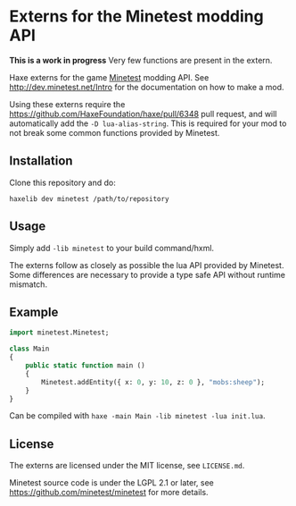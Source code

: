 # Externs for the Minetest modding API

**This is a work in progress** Very few functions are present in the extern.

Haxe externs for the game [Minetest](http://www.minetest.net/) modding API.
See <http://dev.minetest.net/Intro> for the documentation on how to make a mod.

Using these externs require the <https://github.com/HaxeFoundation/haxe/pull/6348> pull request,
and will automatically add the `-D lua-alias-string`.
This is required for your mod to not break some common functions provided by Minetest.

## Installation

Clone this repository and do:
```
haxelib dev minetest /path/to/repository
```

## Usage

Simply add `-lib minetest` to your build command/hxml.

The externs follow as closely as possible the lua API provided by Minetest.
Some differences are necessary to provide a type safe API without runtime mismatch.

## Example

```haxe
import minetest.Minetest;

class Main
{
	public static function main ()
	{
		Minetest.addEntity({ x: 0, y: 10, z: 0 }, "mobs:sheep");
	}
}
```

Can be compiled with `haxe -main Main -lib minetest -lua init.lua`.

## License

The externs are licensed under the MIT license, see `LICENSE.md`.

Minetest source code is under the LGPL 2.1 or later, see <https://github.com/minetest/minetest> for more details.
